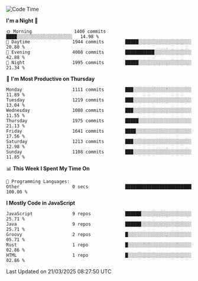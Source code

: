 <!--START_SECTION:waka-->
![Code Time](http://img.shields.io/badge/Code%20Time-1%2C343%20hrs%2027%20mins-blue)

**I'm a Night 🦉** 

```text
🌞 Morning                1400 commits        ████░░░░░░░░░░░░░░░░░░░░░   14.98 % 
🌆 Daytime                1944 commits        █████░░░░░░░░░░░░░░░░░░░░   20.80 % 
🌃 Evening                4008 commits        ███████████░░░░░░░░░░░░░░   42.88 % 
🌙 Night                  1995 commits        █████░░░░░░░░░░░░░░░░░░░░   21.34 % 
```
📅 **I'm Most Productive on Thursday** 

```text
Monday                   1111 commits        ███░░░░░░░░░░░░░░░░░░░░░░   11.89 % 
Tuesday                  1219 commits        ███░░░░░░░░░░░░░░░░░░░░░░   13.04 % 
Wednesday                1080 commits        ███░░░░░░░░░░░░░░░░░░░░░░   11.55 % 
Thursday                 1975 commits        █████░░░░░░░░░░░░░░░░░░░░   21.13 % 
Friday                   1641 commits        ████░░░░░░░░░░░░░░░░░░░░░   17.56 % 
Saturday                 1213 commits        ███░░░░░░░░░░░░░░░░░░░░░░   12.98 % 
Sunday                   1108 commits        ███░░░░░░░░░░░░░░░░░░░░░░   11.85 % 
```


📊 **This Week I Spent My Time On** 

```text
💬 Programming Languages: 
Other                    0 secs              █████████████████████████   100.00 % 
```

**I Mostly Code in JavaScript** 

```text
JavaScript               9 repos             ██████░░░░░░░░░░░░░░░░░░░   25.71 % 
Java                     9 repos             ██████░░░░░░░░░░░░░░░░░░░   25.71 % 
Groovy                   2 repos             █░░░░░░░░░░░░░░░░░░░░░░░░   05.71 % 
Rust                     1 repo              █░░░░░░░░░░░░░░░░░░░░░░░░   02.86 % 
HTML                     1 repo              █░░░░░░░░░░░░░░░░░░░░░░░░   02.86 % 
```




 Last Updated on 21/03/2025 08:27:50 UTC
<!--END_SECTION:waka-->
